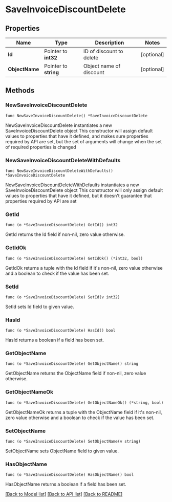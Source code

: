 # SaveInvoiceDiscountDelete

## Properties

Name | Type | Description | Notes
------------ | ------------- | ------------- | -------------
**Id** | Pointer to **int32** | ID of discount to delete | [optional] 
**ObjectName** | Pointer to **string** | Object name of discount | [optional] 

## Methods

### NewSaveInvoiceDiscountDelete

`func NewSaveInvoiceDiscountDelete() *SaveInvoiceDiscountDelete`

NewSaveInvoiceDiscountDelete instantiates a new SaveInvoiceDiscountDelete object
This constructor will assign default values to properties that have it defined,
and makes sure properties required by API are set, but the set of arguments
will change when the set of required properties is changed

### NewSaveInvoiceDiscountDeleteWithDefaults

`func NewSaveInvoiceDiscountDeleteWithDefaults() *SaveInvoiceDiscountDelete`

NewSaveInvoiceDiscountDeleteWithDefaults instantiates a new SaveInvoiceDiscountDelete object
This constructor will only assign default values to properties that have it defined,
but it doesn't guarantee that properties required by API are set

### GetId

`func (o *SaveInvoiceDiscountDelete) GetId() int32`

GetId returns the Id field if non-nil, zero value otherwise.

### GetIdOk

`func (o *SaveInvoiceDiscountDelete) GetIdOk() (*int32, bool)`

GetIdOk returns a tuple with the Id field if it's non-nil, zero value otherwise
and a boolean to check if the value has been set.

### SetId

`func (o *SaveInvoiceDiscountDelete) SetId(v int32)`

SetId sets Id field to given value.

### HasId

`func (o *SaveInvoiceDiscountDelete) HasId() bool`

HasId returns a boolean if a field has been set.

### GetObjectName

`func (o *SaveInvoiceDiscountDelete) GetObjectName() string`

GetObjectName returns the ObjectName field if non-nil, zero value otherwise.

### GetObjectNameOk

`func (o *SaveInvoiceDiscountDelete) GetObjectNameOk() (*string, bool)`

GetObjectNameOk returns a tuple with the ObjectName field if it's non-nil, zero value otherwise
and a boolean to check if the value has been set.

### SetObjectName

`func (o *SaveInvoiceDiscountDelete) SetObjectName(v string)`

SetObjectName sets ObjectName field to given value.

### HasObjectName

`func (o *SaveInvoiceDiscountDelete) HasObjectName() bool`

HasObjectName returns a boolean if a field has been set.


[[Back to Model list]](../README.md#documentation-for-models) [[Back to API list]](../README.md#documentation-for-api-endpoints) [[Back to README]](../README.md)


